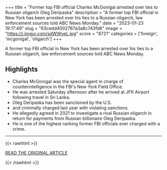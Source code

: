 +++
title = "Former top FBI official Charles McGonigal arrested over ties to Russian oligarch Oleg Deripaska"
description = "A former top FBI official in New York has been arrested over his ties to a Russian oligarch, law enforcement sources told ABC News Monday."
date = "2023-01-23 19:17:49"
slug = "63cedd4002767a3a8c743fd6"
image = "https://i.imgur.com/sdWWveL.jpg"
score = "8721"
categories = ['foreign', 'mcgonigal', 'oligarch']
+++

A former top FBI official in New York has been arrested over his ties to a Russian oligarch, law enforcement sources told ABC News Monday.

## Highlights

- Charles McGonigal was the special agent in charge of counterintelligence in the FBI's New York Field Office.
- He was arrested Saturday afternoon after he arrived at JFK Airport following travel in Sri Lanka.
- Oleg Deripaska has been sanctioned by the U.S.
- and criminally charged last year with violating sanctions.
- He allegedly agreed in 2021 to investigate a rival Russian oligarch in return for payments from Russian billionaire Oleg Deripaska.
- He is one of the highest ranking former FBI officials ever charged with a crime.

---

{{< rawhtml >}}
  <p class="article-category">
    <a target="_blank" href="https://abcnews.go.com/US/former-fbi-official-charles-mcgonigal-arrested-ties-russian/story?id=96609658">READ THE ORIGINAL ARTICLE</a>
  </p>
{{< /rawhtml >}}
